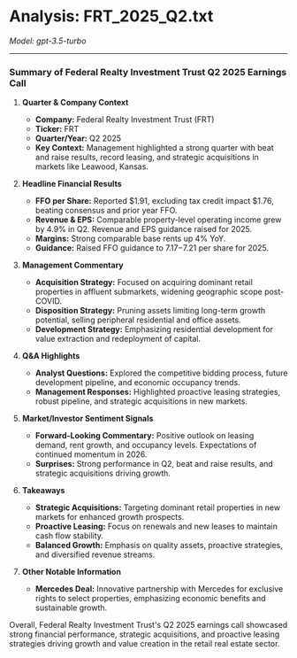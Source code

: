 # Analysis: FRT_2025_Q2.txt

*Model: gpt-3.5-turbo*

---

### Summary of Federal Realty Investment Trust Q2 2025 Earnings Call

1. **Quarter & Company Context**
   - **Company:** Federal Realty Investment Trust (FRT)
   - **Ticker:** FRT
   - **Quarter/Year:** Q2 2025
   - **Key Context:** Management highlighted a strong quarter with beat and raise results, record leasing, and strategic acquisitions in markets like Leawood, Kansas.

2. **Headline Financial Results**
   - **FFO per Share:** Reported $1.91, excluding tax credit impact $1.76, beating consensus and prior year FFO.
   - **Revenue & EPS:** Comparable property-level operating income grew by 4.9% in Q2. Revenue and EPS guidance raised for 2025.
   - **Margins:** Strong comparable base rents up 4% YoY.
   - **Guidance:** Raised FFO guidance to $7.17-$7.21 per share for 2025.

3. **Management Commentary**
   - **Acquisition Strategy:** Focused on acquiring dominant retail properties in affluent submarkets, widening geographic scope post-COVID.
   - **Disposition Strategy:** Pruning assets limiting long-term growth potential, selling peripheral residential and office assets.
   - **Development Strategy:** Emphasizing residential development for value extraction and redeployment of capital.

4. **Q&A Highlights**
   - **Analyst Questions:** Explored the competitive bidding process, future development pipeline, and economic occupancy trends.
   - **Management Responses:** Highlighted proactive leasing strategies, robust pipeline, and strategic acquisitions in new markets.

5. **Market/Investor Sentiment Signals**
   - **Forward-Looking Commentary:** Positive outlook on leasing demand, rent growth, and occupancy levels. Expectations of continued momentum in 2026.
   - **Surprises:** Strong performance in Q2, beat and raise results, and strategic acquisitions driving growth.

6. **Takeaways**
   - **Strategic Acquisitions:** Targeting dominant retail properties in new markets for enhanced growth prospects.
   - **Proactive Leasing:** Focus on renewals and new leases to maintain cash flow stability.
   - **Balanced Growth:** Emphasis on quality assets, proactive strategies, and diversified revenue streams.

7. **Other Notable Information**
   - **Mercedes Deal:** Innovative partnership with Mercedes for exclusive rights to select properties, emphasizing economic benefits and sustainable growth.

Overall, Federal Realty Investment Trust's Q2 2025 earnings call showcased strong financial performance, strategic acquisitions, and proactive leasing strategies driving growth and value creation in the retail real estate sector.